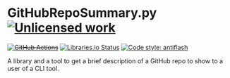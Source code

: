 GitHubRepoSummary.py [![Unlicensed work](https://raw.githubusercontent.com/unlicense/unlicense.org/master/static/favicon.png)](https://unlicense.org/)
=====================
~~[![GitHub Actions](https://github.com/KOLANICH-libs/GitHubRepoSummary.py/workflows/CI/badge.svg)](https://github.com/KOLANICH-libs/GitHubRepoSummary.py/actions/)~~
[![Libraries.io Status](https://img.shields.io/librariesio/github/KOLANICH-libs/GitHubRepoSummary.py.svg)](https://libraries.io/github/KOLANICH-libs/GitHubRepoSummary.py)
[![Code style: antiflash](https://img.shields.io/badge/code%20style-antiflash-FFF.svg)](https://codeberg.org/KOLANICH-tools/antiflash.py)

A library and a tool to get a brief description of a GitHub repo to show to a user of a CLI tool.
